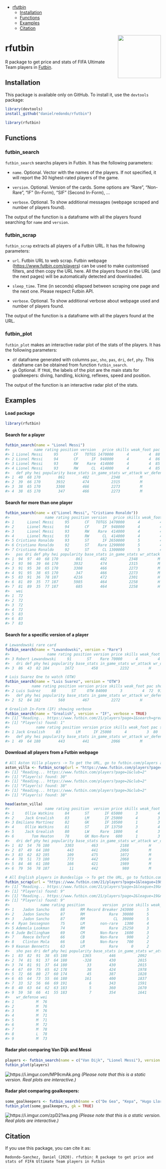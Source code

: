  - [rfutbin](#rfutbin)
      - [Installation](#installation)
      - [Functions](#functions)
      - [Examples](#examples)
      - [Citation](#citation)

<img src='man/figures/logo.png' align="right" height="139" />

# rfutbin

R package to get price and stats of FIFA Ultimate Team players in
[Futbin](https://www.futbin.com).

## Installation

This package is available only on GitHub. To install it, use the
`devtools` package:

``` r
library(devtools)
install_github("danielredondo/rfutbin")

library(rfutbin)
```

## Functions

### futbin\_search

`futbin_search` searchs players in Futbin. It has the following
parameters:

  - `name`. Optional. Vector with the names of the players. If not
    specified, it will report the 30 highest-rated players of the game.

  - `version`. Optional. Version of the cards. Some options are “Rare”,
    “Non-Rare”, “IF” (In-Form), “SIF” (Second In-Form), …

  - `verbose`. Optional. To show additional messages (webpage scraped
    and number of players found).

The output of the function is a dataframe with all the players found
searching for `name` and `version`.

### futbin\_scrap

`futbin_scrap` extracts all players of a Futbin URL. It has the
following parameters:

  - `url`. Futbin URL to web scrap. Futbin webpage
    (<https://www.futbin.com/players>) can be used to make customised
    filters, and then copy the URL here. All the players found in the
    URL (and the next pages) will be automatically detected and
    downloaded.

  - `sleep_time`. Time (in seconds) ellapsed between scraping one page
    and the next one. Please respect Futbin API.

  - `verbose`. Optional. To show additional verbose about webpage used
    and number of players found.

The output of the function is a dataframe with all the players found at
the URL.

### futbin\_plot

`futbin_plot` makes an interactive radar plot of the stats of the
players. It has the following parameters:

  - `df` dataframe generated with columns `pac`, `sho`, `pas`, `dri`,
    `def`, `phy`. This dataframe can be obtained from function
    `futbin_search`.
  - `gk` Optional. If `TRUE`, the labels of the plot are the main stats
    for goalkeepers: diving, handling, kicking, reflexes, speed and
    position.

The output of the function is an interactive radar plot of the stats.

## Examples

#### Load package

``` r
library(rfutbin)
```

#### Search for a player

``` r
futbin_search(name = "Lionel Messi")
#>           name rating position version   price skills weak_foot pac sho pas dri
#> 1 Lionel Messi     95       CF   TOTGS 1470000      4         4  88  95  94  97
#> 2 Lionel Messi     94       CF      IF  948000      4         4  86  94  93  96
#> 3 Lionel Messi     93       RW    Rare  414000      4         4  85  92  91  95
#> 4 Lionel Messi     93       RW      CL  414000      4         4  85  92  91  95
#>   def phy hei popularity base_stats in_game_stats wr_attack wr_defense wei
#> 1  40  68 170        861        482          2348         M          L  72
#> 2  39  66 170       3932        474          2315         M          L  72
#> 3  38  65 170       3308        466          2273         M          L  72
#> 4  38  65 170        347        466          2273         M          L  72
```

#### Search for more than one player

``` r
futbin_search(name = c("Lionel Messi", "Cristiano Ronaldo"))
#>                name rating position version   price skills weak_foot pac sho
#> 1      Lionel Messi     95       CF   TOTGS 1470000      4         4  88  95
#> 2      Lionel Messi     94       CF      IF  948000      4         4  86  94
#> 3      Lionel Messi     93       RW    Rare  414000      4         4  85  92
#> 4      Lionel Messi     93       RW      CL  414000      4         4  85  92
#> 5 Cristiano Ronaldo     93       ST      IF 2650000      5         4  90  94
#> 6 Cristiano Ronaldo     92       ST    Rare 1290000      5         4  89  93
#> 7 Cristiano Ronaldo     92       ST      CL 1300000      5         4  89  93
#>   pas dri def phy hei popularity base_stats in_game_stats wr_attack wr_defense
#> 1  94  97  40  68 170        861        482          2348         M          L
#> 2  93  96  39  66 170       3932        474          2315         M          L
#> 3  91  95  38  65 170       3308        466          2273         M          L
#> 4  91  95  38  65 170        347        466          2273         M          L
#> 5  83  91  36  78 187       4216        472          2301         H          L
#> 6  81  89  35  77 187       5985        464          2258         H          L
#> 7  81  89  35  77 187        685        464          2258         H          L
#>   wei
#> 1  72
#> 2  72
#> 3  72
#> 4  72
#> 5  83
#> 6  83
#> 7  83
```

#### Search for a specific version of a player

``` r
# Lewandowski rare card
futbin_search(name = "Lewandowski", version = "Rare")
#>                 name rating position version price skills weak_foot pac sho pas
#> 3 Robert Lewandowski     91       ST    Rare 70000      4         4  78  91  78
#>   dri def phy hei popularity base_stats in_game_stats wr_attack wr_defense wei
#> 3  86  43  82 184       1672        458          2232         H          M  80
```

``` r
# Luis Suarez One to watch (OTW)
futbin_search(name = "Luis Suarez", version = "OTW")
#>          name rating position version price skills weak_foot pac sho pas dri
#> 2 Luis Suárez     88       ST     OTW 84000      3         4  72  91  84  84
#>   def phy hei popularity base_stats in_game_stats wr_attack wr_defense wei
#> 2  52  84 182        560        467          2272         H          M  86
```

``` r
# Grealish In-Form (IF) showing verbose
futbin_search(name = "Grealish", version = "IF", verbose = TRUE)
#> [1] "Reading... https://www.futbin.com/21/players?page=1&search=grealish"
#> [1] "Player(s) found: 1"
#>            name rating position version price skills weak_foot pac sho pas dri
#> 1 Jack Grealish     83       LM      IF 25000      4         3  80  77  84  87
#>   def phy hei popularity base_stats in_game_stats wr_attack wr_defense wei
#> 1  49  64 180        443        441          2066         M          M  68
```

#### Download all players from a Futbin webpage

``` r
# All Aston Villa players -> To get the URL, go to futbin.com/players and filter
aston_villa <- futbin_scrap(url = "https://www.futbin.com/players?page=1&club=2")
#> [1] "Reading... https://www.futbin.com/players?page=1&club=2"
#> [1] "Player(s) found: 30"
#> [1] "Reading... https://www.futbin.com/players?page=2&club=2"
#> [1] "Player(s) found: 38"
#> [1] "Reading... https://www.futbin.com/players?page=3&club=2"
#> [1] "Player(s) found: 38"

head(aston_villa)
#>                name rating position  version price skills weak_foot pac sho pas
#> 1     Ollie Watkins     84       ST       IF 65000      3         4  90  84  77
#> 2     Jack Grealish     83       LM       IF 25000      4         3  80  77  84
#> 3 Emiliano Martínez     82       GK       IF 10500      1         3  82  84  82
#> 4     Ollie Watkins     81       ST       IF 13750      3         4  88  79  73
#> 5     Jack Grealish     80       LW     Rare  1800      4         3  76  74  80
#> 6        Tom Heaton     78       GK Non-Rare   600      1         3  78  77  74
#>   dri def phy hei popularity base_stats in_game_stats wr_attack wr_defense wei
#> 1  82  54  76 180       3303        463          2188         H          H  70
#> 2  87  49  64 180        443        441          2066         M          M  68
#> 3  83  62  82 195        109        475          1072         M          M    
#> 4  78  51  73 180        773        442          2068         H          H  70
#> 5  84  46  61 180        166        421          1989         M          M  68
#> 6  79  56  78 187         11        442           980         M          M  92
```

``` r
# All English players in Bundesliga -> To get the URL, go to futbin.com/players and filter
futbin_scrap(url = "https://www.futbin.com/21/players?page=1&league=19&nation=14")
#> [1] "Reading... https://www.futbin.com/21/players?page=1&league=19&nation=14"
#> [1] "Player(s) found: 9"
#> [1] "Reading... https://www.futbin.com/21/players?page=2&league=19&nation=14"
#> [1] "Player(s) found: 9"
#>              name rating position        version  price skills weak_foot pac
#> 1    Jadon Sancho     88       RM Record Breaker 243000      5         3  87
#> 2    Jadon Sancho     87       RM           Rare  30000      5         3  83
#> 3    Jadon Sancho     87       RM             CL  30000      5         3  83
#> 4  Ryan Sessegnon     75       LM       non-rare   1300      4         3  86
#> 5 Ademola Lookman     74       RM           Rare  25250      3         4  82
#> 6 Jude Bellingham     69       CM       Non-Rare   1600      3         4  77
#> 7    Reece Oxford     66       CB       Non-Rare    900      2         3  67
#> 8    Clinton Mola     66       LB       Non-Rare    700      2         3  68
#> 9 Keanan Bennetts     63       LM           Rare      0      2         4  75
#>   sho pas dri def phy hei popularity base_stats in_game_stats wr_attack
#> 1  83  82  91  38  65 180       1365        446          2092         H
#> 2  74  81  91  37  64 180       -328        430          2015         H
#> 3  74  81  91  37  64 180         33        430          2015         H
#> 4  67  69  75  65  62 178         38        424          1978         H
#> 5  72  66  80  27  60 174         45        387          1828         H
#> 6  65  64  73  55  66 180        161        400          1837         H
#> 7  33  52  56  66  69 191          6        343          1591         M
#> 8  40  63  64  62  63 183          5        360          1670         H
#> 9  59  58  66  41  55 183          7        354          1641         H
#>   wr_defense wei
#> 1          M  76
#> 2          M  76
#> 3          M  76
#> 4          M  71
#> 5          M  71
#> 6          M  72
#> 7          M  78
#> 8          L  78
#> 9          M  73
```

#### Radar plot comparing Van Dijk and Messi

``` r
players <- futbin_search(name = c("Van Dijk", "Lionel Messi"), version = "Rare")
futbin_plot(players)
```

![<https://i.imgur.com/MP9cmAk.png>](https://i.imgur.com/MP9cmAk.png)
*(Please note that this is a static version. Real plots are
interactive.)*

#### Radar plot comparing goalkeepers:

``` r
some_goalkeepers <- futbin_search(name = c("De Gea", "Kepa", "Hugo Lloris"), version = "Rare")
futbin_plot(some_goalkeepers, gk = TRUE)
```

![<https://i.imgur.com/zpD21wa.png>](https://i.imgur.com/zpD21wa.png)
*(Please note that this is a static version. Real plots are
interactive.)*

## Citation

If you use this package, you can cite it as:

    Redondo-Sanchez, Daniel (2020). rfutbin: R package to get price and stats of FIFA Ultimate Team players in Futbin
